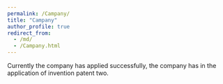 ```yaml
---
permalink: /Campany/
title: "Campany"
author_profile: true
redirect_from: 
  - /md/
  - /Campany.html
---
```



Currently the company has applied successfully, the company has in the application of invention patent two.
